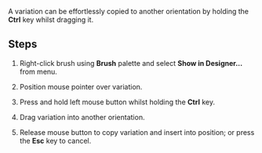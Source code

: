 A variation can be effortlessly copied to another orientation by holding the **Ctrl** key
whilst dragging it.


## Steps

1. Right-click brush using **Brush** palette and select **Show in Designer...** from menu.


2. Position mouse pointer over variation.


3. Press and hold left mouse button whilst holding the **Ctrl** key.


4. Drag variation into another orientation.


5. Release mouse button to copy variation and insert into position; or press the **Esc**
   key to cancel.

